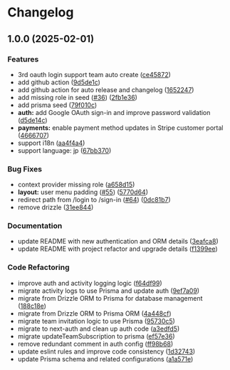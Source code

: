# Changelog

## 1.0.0 (2025-02-01)


### Features

* 3rd oauth login support team auto create ([ce45872](https://www.github.com/liuhuapiaoyuan/nextjs-prisma-stripe-saas-starter/commit/ce45872d84b0a591cecf5419fcad8b09ad4368b7))
* add github action ([9d5de1c](https://www.github.com/liuhuapiaoyuan/nextjs-prisma-stripe-saas-starter/commit/9d5de1c330cc1ce45abbfcc5d1c945781378497a))
* add github action for auto release and changelog ([1652247](https://www.github.com/liuhuapiaoyuan/nextjs-prisma-stripe-saas-starter/commit/1652247d54f92b4c3a056e9de229363ab5b37d81))
* add missing role in seed ([#36](https://www.github.com/liuhuapiaoyuan/nextjs-prisma-stripe-saas-starter/issues/36)) ([2fb1e36](https://www.github.com/liuhuapiaoyuan/nextjs-prisma-stripe-saas-starter/commit/2fb1e36e1083f34822634fb53ec256b78c4df459))
* add prisma seed ([79f010c](https://www.github.com/liuhuapiaoyuan/nextjs-prisma-stripe-saas-starter/commit/79f010c953ee5c1c8e40ed671b0302a74e0a4bb7))
* **auth:** add Google OAuth sign-in and improve password validation ([d5de14c](https://www.github.com/liuhuapiaoyuan/nextjs-prisma-stripe-saas-starter/commit/d5de14c329b841d6e539646006e109b38e01e3bd))
* **payments:** enable payment method updates in Stripe customer portal ([4666707](https://www.github.com/liuhuapiaoyuan/nextjs-prisma-stripe-saas-starter/commit/4666707463fbe12e35c69d1b1b64e67e64991de6))
* support i18n ([aa4f4a4](https://www.github.com/liuhuapiaoyuan/nextjs-prisma-stripe-saas-starter/commit/aa4f4a4682436ab64744e90ef8a01d1f75606ecf))
* support language: jp ([67bb370](https://www.github.com/liuhuapiaoyuan/nextjs-prisma-stripe-saas-starter/commit/67bb37047e10e91d7a26cf2989f12a41a9e37079))


### Bug Fixes

* context provider missing role ([a658d15](https://www.github.com/liuhuapiaoyuan/nextjs-prisma-stripe-saas-starter/commit/a658d151a2a05cc6d4d3446b5ace4aa32868cd84))
* **layout:** user menu padding ([#55](https://www.github.com/liuhuapiaoyuan/nextjs-prisma-stripe-saas-starter/issues/55)) ([5770d64](https://www.github.com/liuhuapiaoyuan/nextjs-prisma-stripe-saas-starter/commit/5770d6430cea57acd0abf9b26db6c340757adf8a))
* redirect path from /login to /sign-in ([#64](https://www.github.com/liuhuapiaoyuan/nextjs-prisma-stripe-saas-starter/issues/64)) ([0dc81b7](https://www.github.com/liuhuapiaoyuan/nextjs-prisma-stripe-saas-starter/commit/0dc81b77603fd09da73b9217eca51161849c9b93))
* remove drizzle ([31ee844](https://www.github.com/liuhuapiaoyuan/nextjs-prisma-stripe-saas-starter/commit/31ee844f73d89f627f4eb458fd92b268f79f7317))


### Documentation

* update README with new authentication and ORM details ([3eafca8](https://www.github.com/liuhuapiaoyuan/nextjs-prisma-stripe-saas-starter/commit/3eafca8c36719ff8b627043de9ffc786f66ce46d))
* update README with project refactor and upgrade details ([f1399ee](https://www.github.com/liuhuapiaoyuan/nextjs-prisma-stripe-saas-starter/commit/f1399ee46904fafcade527ee461ecb2734f0cee2))


### Code Refactoring

* improve auth and activity logging logic ([f64df99](https://www.github.com/liuhuapiaoyuan/nextjs-prisma-stripe-saas-starter/commit/f64df99da446840ad0c94e98955fb64d586fe1e7))
* migrate activity logs to use Prisma and update auth ([9ef7a09](https://www.github.com/liuhuapiaoyuan/nextjs-prisma-stripe-saas-starter/commit/9ef7a091ca146e1d56fe6a3f9e458e05b5258dc3))
* migrate from Drizzle ORM to Prisma for database management ([188c18e](https://www.github.com/liuhuapiaoyuan/nextjs-prisma-stripe-saas-starter/commit/188c18e3bd8f665c82f73beb244575984faca561))
* migrate from Drizzle ORM to Prisma ORM ([4a448cf](https://www.github.com/liuhuapiaoyuan/nextjs-prisma-stripe-saas-starter/commit/4a448cfc6af31b089437cb8c9555a1db72f855dd))
* migrate team invitation logic to use Prisma ([95730c5](https://www.github.com/liuhuapiaoyuan/nextjs-prisma-stripe-saas-starter/commit/95730c57aa2da36ee3639d8c8333fd27fdd3da11))
* migrate to next-auth and clean up auth code ([a3edfd5](https://www.github.com/liuhuapiaoyuan/nextjs-prisma-stripe-saas-starter/commit/a3edfd540a7937f037ed15c89d438201e7831b13))
* migrate updateTeamSubscription to prisma ([ef57e36](https://www.github.com/liuhuapiaoyuan/nextjs-prisma-stripe-saas-starter/commit/ef57e36208298171a344ff7137f2bfeca929ef45))
* remove redundant comment in auth config ([ff98b68](https://www.github.com/liuhuapiaoyuan/nextjs-prisma-stripe-saas-starter/commit/ff98b68a81ff2d89ffe0b2908a8bc14c3783fcc0))
* update eslint rules and improve code consistency ([1d32743](https://www.github.com/liuhuapiaoyuan/nextjs-prisma-stripe-saas-starter/commit/1d327436422fd1eec9c4e1fb8f822efc663272fc))
* update Prisma schema and related configurations ([a1a571e](https://www.github.com/liuhuapiaoyuan/nextjs-prisma-stripe-saas-starter/commit/a1a571e6716df029ccedaf6b100be3ec666ef69f))
